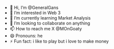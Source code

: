 - 👋 Hi, I’m @GeneralGans
- 👀 I’m interested in Web 3
- 🌱 I’m currently learning Market Analysis
- 💞️ I’m looking to collaborate on anything
- 📫 How to reach me X @MOnGoaty
- 😄 Pronouns: he
- ⚡ Fun fact: i like to play but i love to make money

<!---
GeneralGans/GeneralGans is a ✨ special ✨ repository because its `README.md` (this file) appears on your GitHub profile.
You can click the Preview link to take a look at your changes.
--->

